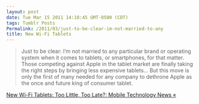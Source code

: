 ```yaml
---
layout: post
date: Tue Mar 15 2011 14:18:45 GMT-0500 (CDT)
tags: Tumblr Posts
Permalink: /2011/03/just-to-be-clear-im-not-married-to-any
title: New Wi-Fi Tablets
---
```


> Just to be clear: I’m not married to any particular brand or operating system when it comes to tablets, or smartphones, for that matter. Those competing against Apple in the tablet market are finally taking the right steps by bringing less expensive tablets… But this move is only the first of many needed for any company to dethrone Apple as the once and future king of consumer tablet.

[New Wi-Fi Tablets: Too Little, Too Late?: Mobile Technology News «](http://gigaom.com/mobile/here-come-the-wi-fi-tablets-does-it-matter/?utm_source=feedburner&utm_medium=feed&utm_campaign=Feed%3A+jkOnTheRun+%28GigaOM%3A+Mobile%29&utm_content=Google+Reader)
